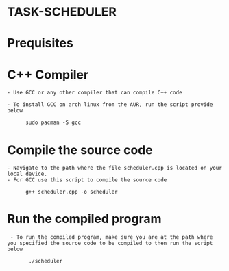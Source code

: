 # TASK-SCHEDULER

# Prequisites

# C++ Compiler

    - Use GCC or any other compiler that can compile C++ code

    - To install GCC on arch linux from the AUR, run the script provide below

          sudo pacman -S gcc     

# Compile the source code

    - Navigate to the path where the file scheduler.cpp is located on your local device.    
    - For GCC use this script to compile the source code

          g++ scheduler.cpp -o scheduler

# Run the compiled program

     - To run the compiled program, make sure you are at the path where you specified the source code to be compiled to then run the script below

           ./scheduler
          
  
 
